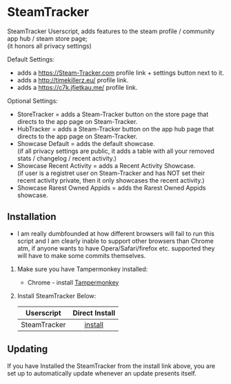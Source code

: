 # SteamTracker

SteamTracker Userscript, adds features to the steam profile / community app hub / steam store page;<br />
(it honors all privacy settings)

Default Settings:
- adds a https://Steam-Tracker.com profile link + settings button next to it.
- adds a http://timekillerz.eu/ profile link.
- adds a https://c7k.jfietkau.me/ profile link.

Optional Settings:
- StoreTracker = adds a Steam-Tracker button on the store page that directs to the app page on Steam-Tracker. 
- HubTracker = adds a Steam-Tracker button on the app hub page that directs to the app page on Steam-Tracker. 
- Showcase Default  = adds the default showcase. <br />
(if all privacy settings are public, it adds a table with all your removed stats / changelog / recent activity.)
- Showcase Recent Activity = adds a Recent Activity Showcase.<br />
(if user is a registret user on Steam-Tracker and has NOT set their recent activity private, then it only showcases the recent activity.)
- Showcase Rarest Owned Appids  = adds the Rarest Owned Appids showcase. 

## Installation  
- I am really dumbfounded at how different browsers will fail to run this script and I am clearly inable to support other browsers than Chrome atm, if anyone wants to have Opera/Safari/firefox etc. supported they will have to make some commits themselves.

1. Make sure you have Tampermonkey installed:

	* Chrome - install [Tampermonkey](https://tampermonkey.net/?ext=dhdg&browser=chrome)

2. Install SteamTracker Below:

	| Userscript                | Direct Install     |
	|---------------------------|:------------------:|
	| SteamTracker              | [install][st-raw]  |


[st-raw]: https://raw.githubusercontent.com/MalikAQayum/SteamTracker/master/Steam-Tracker.user.js

## Updating

If you have Installed the SteamTracker from the install link above, you are set up to automatically update whenever an update presents itself. 
